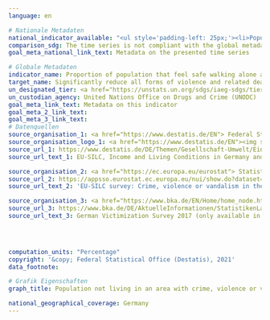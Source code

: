```yaml
---
language: en    

# Nationale Metadaten    
national_indicator_available: "<ul style='padding-left: 25px;'><li>Population not living in an area with crime, violence or vandalism</li> <li> Feelings of insecurity in the neighbourhood</li></ul>"    
comparison_sdg: The time series is not compliant with the global metadata, but provides additional information.    
goal_meta_national_link_text: Metadata on the presented time series    

# Globale Metadaten    
indicator_name: Proportion of population that feel safe walking alone around the area they live    
target_name: Significantly reduce all forms of violence and related death rates everywhere    
un_designated_tier: <a href="https://unstats.un.org/sdgs/iaeg-sdgs/tier-classification/" title="Click here for more information on the UN tier classification."  target="_blank">Tier II</a>    
un_custodian_agency: United Nations Office on Drugs and Crime (UNODC)    
goal_meta_link_text: Metadata on this indicator    
goal_meta_2_link_text:     
goal_meta_3_link_text:         
# Datenquellen
source_organisation_1: <a href="https://www.destatis.de/EN"> Federal Statistical Office (Destatis) </a>
source_organisation_logo_1: <a href="https://www.destatis.de/EN"><img src="https://g205sdgs.github.io/sdg-indicators/public/OrgImgEn/destatis.png" alt="Logo destatis" style="height:60px; width:148px"/></a>
source_url_1: https://www.destatis.de/DE/Themen/Gesellschaft-Umwelt/Einkommen-Konsum-Lebensbedingungen/Lebensbedingungen-Armutsgefaehrdung/_inhalt.html#sprg233586
source_url_text_1: EU-SILC, Income and Living Conditions in Germany and the European Union (only available in German) - Fachserie 15, series 3

source_organisation_2: <a href="https://ec.europa.eu/eurostat"> Statistical office of the European Union (Eurostat) </a>
source_url_2: https://appsso.eurostat.ec.europa.eu/nui/show.do?dataset=ilc_mddw03&lang=en
source_url_text_2: 'EU-SILC survey: Crime, violence or vandalism in the area - Eurostat table  [ilc_mddw03]'

source_organisation_3: <a href="https://www.bka.de/EN/Home/home_node.htm"> Federal Criminal Police Office </a>
source_url_3: https://www.bka.de/DE/AktuelleInformationen/StatistikenLagebilder/ViktimisierungssurveyDunkelfeldforschung/viktimisierungssurveyDunkelfeldforschung_node.html
source_url_text_3: German Victimization Survey 2017 (only available in German)



    
computation_units: "Percentage"    
copyright: '&copy; Federal Statistical Office (Destatis), 2021'    
data_footnote:     

# Grafik Eigenschaften    
graph_title: Population not living in an area with crime, violence or vandalism    

national_geographical_coverage: Germany    
---
```


<span></span>
